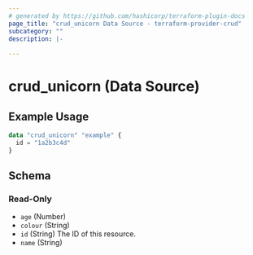 ```yaml
---
# generated by https://github.com/hashicorp/terraform-plugin-docs
page_title: "crud_unicorn Data Source - terraform-provider-crud"
subcategory: ""
description: |-
  
---
```


# crud_unicorn (Data Source)



## Example Usage

```terraform
data "crud_unicorn" "example" {
  id = "1a2b3c4d"
}
```

<!-- schema generated by tfplugindocs -->
## Schema

### Read-Only

- `age` (Number)
- `colour` (String)
- `id` (String) The ID of this resource.
- `name` (String)


